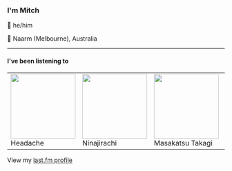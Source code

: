 <article><h3>I&#x27;m Mitch</h3><section><p>👨 he/him</p><p>📍 Naarm (Melbourne), Australia</p></section><hr/><section><h4>I&#x27;ve been listening to</h4><table><tbody><td><img src="https://lastfm.freetls.fastly.net/i/u/174s/93d230788520fac4ea1378057a8fdc9f.png" height="150px" alt="" role="presentation"/><br/>Headache</td><td><img src="https://lastfm.freetls.fastly.net/i/u/174s/d07be8636d6da9e572767ceb1c8422be.png" height="150px" alt="" role="presentation"/><br/>Ninajirachi</td><td><img src="https://lastfm.freetls.fastly.net/i/u/174s/ab8726952eff2dd004d4ba33ca11f68b.png" height="150px" alt="" role="presentation"/><br/>Masakatsu Takagi</td><td><img src="https://lastfm.freetls.fastly.net/i/u/174s/d3f083370c371a3ba1cddafaf193c27d.png" height="150px" alt="" role="presentation"/><br/>Taylor Swift</td><td><img src="https://lastfm.freetls.fastly.net/i/u/174s/5964ceac5b219e3ae5e2242f7a5d3c96.png" height="150px" alt="" role="presentation"/><br/>Boards of Canada</td></tbody></table><span>View my <a href="https://www.last.fm/user/my-slab">last.fm profile</a></span></section></article>